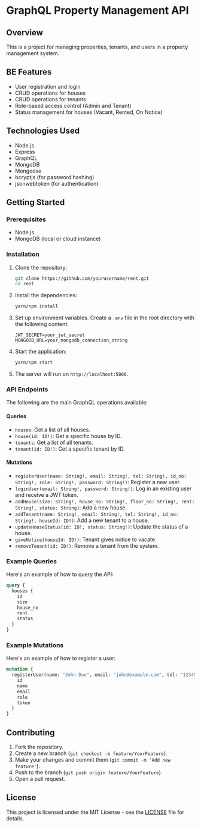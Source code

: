 # GraphQL Property Management API

## Overview

This is a project for managing properties, tenants, and users in a property management system.

## BE Features

- User registration and login
- CRUD operations for houses
- CRUD operations for tenants
- Role-based access control (Admin and Tenant)
- Status management for houses (Vacant, Rented, On Notice)

## Technologies Used

- Node.js
- Express
- GraphQL
- MongoDB
- Mongoose
- bcryptjs (for password hashing)
- jsonwebtoken (for authentication)

## Getting Started

### Prerequisites

- Node.js
- MongoDB (local or cloud instance)

### Installation

1. Clone the repository:

   ```bash
   git clone https://github.com/yourusername/rent.git
   cd rent
   ```

2. Install the dependencies:

   ```bash
   yarn/npm install
   ```

3. Set up environment variables. Create a `.env` file in the root directory with the following content:

   ```plaintext
   JWT_SECRET=your_jwt_secret
   MONGODB_URL=your_mongodb_connection_string
   ```

4. Start the application:

   ```bash
   yarn/npm start
   ```

5. The server will run on `http://localhost:5000`.

### API Endpoints

The following are the main GraphQL operations available:

#### Queries

- `houses`: Get a list of all houses.
- `house(id: ID!)`: Get a specific house by ID.
- `tenants`: Get a list of all tenants.
- `tenant(id: ID!)`: Get a specific tenant by ID.

#### Mutations

- `registerUser(name: String!, email: String!, tel: String!, id_no: String!, role: String!, password: String!)`: Register a new user.
- `loginUser(email: String!, password: String!)`: Log in an existing user and receive a JWT token.
- `addHouse(size: String!, house_no: String!, floor_no: String!, rent: String!, status: String)`: Add a new house.
- `addTenant(name: String!, email: String!, tel: String!, id_no: String!, houseId: ID!)`: Add a new tenant to a house.
- `updateHouseStatus(id: ID!, status: String!)`: Update the status of a house.
- `giveNotice(houseId: ID!)`: Tenant gives notice to vacate.
- `removeTenant(id: ID!)`: Remove a tenant from the system.

### Example Queries

Here's an example of how to query the API:

```graphql
query {
  houses {
    id
    size
    house_no
    rent
    status
  }
}
```

### Example Mutations

Here's an example of how to register a user:

```graphql
mutation {
  registerUser(name: "John Doe", email: "john@example.com", tel: "1234567890", id_no: "12345678", role: "Admin", password: "password123") {
    id
    name
    email
    role
    token
  }
}
```

## Contributing

1. Fork the repository.
2. Create a new branch (`git checkout -b feature/YourFeature`).
3. Make your changes and commit them (`git commit -m 'Add new feature'`).
4. Push to the branch (`git push origin feature/YourFeature`).
5. Open a pull request.

## License

This project is licensed under the MIT License - see the [LICENSE](LICENSE) file for details.